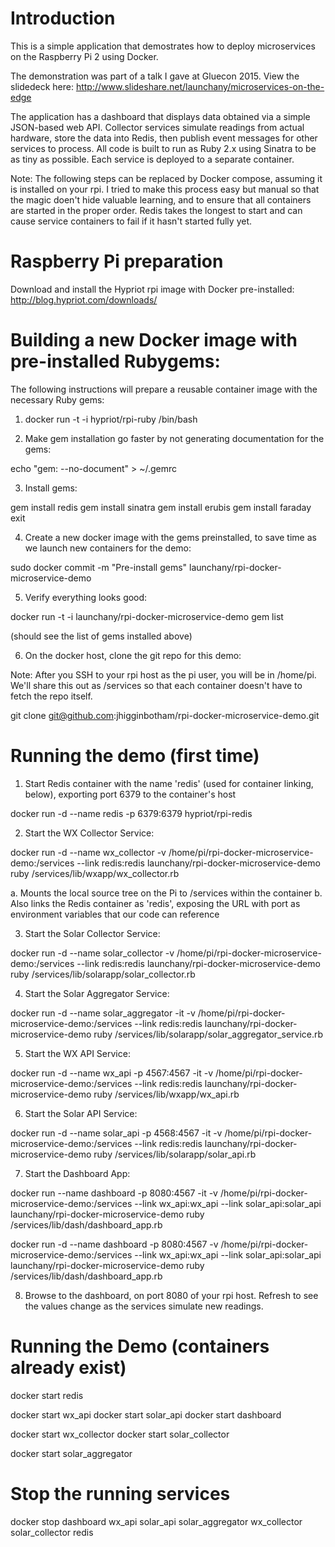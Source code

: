 # Introduction

This is a simple application that demostrates how to deploy microservices on the Raspberry Pi 2 using Docker.

The demonstration was part of a talk I gave at Gluecon 2015. View the slidedeck here: http://www.slideshare.net/launchany/microservices-on-the-edge

The application has a dashboard that displays data obtained via a simple JSON-based web API. Collector services simulate readings from actual hardware, store the data into Redis, then publish event messages for other services to process. All code is built to run as Ruby 2.x using Sinatra to be as tiny as possible. Each service is deployed to a separate container. 

Note: The following steps can be replaced by Docker compose, assuming it is installed on your rpi. I tried to make this process easy but manual so that the magic doen't hide valuable learning, and to ensure that all containers are started in the proper order. Redis takes the longest to start and can cause service containers to fail if it hasn't started fully yet. 

# Raspberry Pi preparation

Download and install the Hypriot rpi image with Docker pre-installed: http://blog.hypriot.com/downloads/

# Building a new Docker image with pre-installed Rubygems:

The following instructions will prepare a reusable container image with the necessary Ruby gems:

1) docker run -t -i hypriot/rpi-ruby /bin/bash

2) Make gem installation go faster by not generating documentation for the gems:

echo "gem: --no-document" > ~/.gemrc

3) Install gems:

gem install redis
gem install sinatra
gem install erubis
gem install faraday
exit

4) Create a new docker image with the gems preinstalled, to save time as we launch new containers for the demo:

sudo docker commit -m "Pre-install gems" <container instance ID> launchany/rpi-docker-microservice-demo

5) Verify everything looks good:

docker run -t -i launchany/rpi-docker-microservice-demo gem list

(should see the list of gems installed above)

6) On the docker host, clone the git repo for this demo:

Note: After you SSH to your rpi host as the pi user, you will be in /home/pi. We'll share this out as /services so that each container doesn't have to fetch the repo itself.

git clone git@github.com:jhigginbotham/rpi-docker-microservice-demo.git

# Running the demo (first time)

1) Start Redis container with the name 'redis' (used for container linking, below), exporting port 6379 to the container's host

docker run -d --name redis -p 6379:6379 hypriot/rpi-redis

2) Start the WX Collector Service:

docker  run -d --name wx_collector -v /home/pi/rpi-docker-microservice-demo:/services --link redis:redis launchany/rpi-docker-microservice-demo ruby /services/lib/wxapp/wx_collector.rb

a. Mounts the local source tree on the Pi to /services within the container
b. Also links the Redis container as 'redis', exposing the URL with port as environment variables that our code can reference

3) Start the Solar Collector Service:

docker run -d --name solar_collector -v /home/pi/rpi-docker-microservice-demo:/services --link redis:redis launchany/rpi-docker-microservice-demo ruby /services/lib/solarapp/solar_collector.rb

4) Start the Solar Aggregator Service:

docker run -d --name solar_aggregator -it -v /home/pi/rpi-docker-microservice-demo:/services --link redis:redis launchany/rpi-docker-microservice-demo ruby /services/lib/solarapp/solar_aggregator_service.rb

5) Start the WX API Service:

docker run -d --name wx_api -p 4567:4567 -it -v /home/pi/rpi-docker-microservice-demo:/services --link redis:redis launchany/rpi-docker-microservice-demo ruby /services/lib/wxapp/wx_api.rb

6) Start the Solar API Service:

docker run -d --name solar_api -p 4568:4567 -it -v /home/pi/rpi-docker-microservice-demo:/services --link redis:redis launchany/rpi-docker-microservice-demo ruby /services/lib/solarapp/solar_api.rb

7) Start the Dashboard App:

docker run --name dashboard -p 8080:4567 -it -v /home/pi/rpi-docker-microservice-demo:/services --link wx_api:wx_api --link solar_api:solar_api launchany/rpi-docker-microservice-demo ruby /services/lib/dash/dashboard_app.rb

docker run -d --name dashboard -p 8080:4567 -v /home/pi/rpi-docker-microservice-demo:/services --link wx_api:wx_api --link solar_api:solar_api launchany/rpi-docker-microservice-demo ruby /services/lib/dash/dashboard_app.rb

8) Browse to the dashboard, on port 8080 of your rpi host. Refresh to see the values change as the services simulate new readings. 

# Running the Demo (containers already exist)

docker start redis

docker start wx_api
docker start solar_api
docker start dashboard

docker start wx_collector
docker start solar_collector

docker start solar_aggregator

# Stop the running services

docker stop dashboard wx_api solar_api  solar_aggregator wx_collector solar_collector redis
